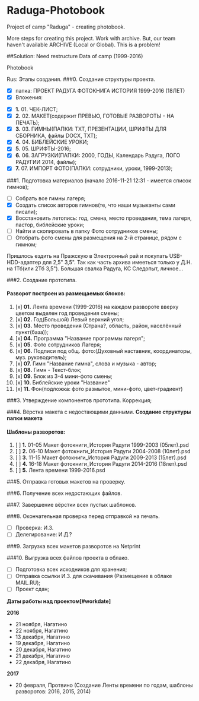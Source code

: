 # Raduga-Photobook
Project of camp "Raduga" - creating photobook.

More steps for creating this project.
Work with archive. But, our team haven't available ARCHIVE (Local or Global). This is a problem!

##Solution: Need restructure Data of camp (1999-2016)

Photobook

Rus:
Этапы создания.
###0. Создание структуры проекта.
* [x] папка: ПРОЕКТ РАДУГА ФОТОКНИГА ИСТОРИЯ 1999-2016 (18ЛЕТ)
* [x] Вложения:
+ [x] **1.** 01. ЧЕК-ЛИСТ;
+ [x] **2.** 02. МАКЕТ(содержит ПРЕВЬЮ, ГОТОВЫЕ РАЗВОРОТЫ - НА ПЕЧАТЬ);
+ [x] **3.** 03. ГИМНЫ(ПАПКИ: TXT, ПРЕЗЕНТАЦИИ, ШРИФТЫ ДЛЯ СБОРНИКА, файлы DOCX, TXT);
+ [x] **4.** 04. БИБЛЕЙСКИЕ УРОКИ;
+ [x] **5.** 05. ШРИФТЫ-2016;
+ [x] **6.** 06. ЗАГРУЗКИ(ПАПКИ: 2000, ГОДЫ, Календарь Радуга, ЛОГО РАДУГИИ 2014, файлы);
+ [x] **7.** 07. ИМПОРТ ФОТО(ПАПКИ: сотрудники, уроки, 1999-2013);

###1. Подготовка материалов (начало 2016-11-21 12:31 - имеется список гимнов);
*  [ ] Собрать все гимны лагеря;
*  [x] Создать список авторов гимнов(те, что наши музыканты сами писали);
*  [x] Восстановить летопись: год, смена, место проведения, тема лагеря, пастор, библейские уроки;
*  [ ] Найти и скопировать в папку Фото сотрудников смены;
*  [ ] Отобрать фото смены для размещения на 2-й странице, рядом с гимном;

Пришлось ездить на Пражскую в Электронный рай и покупать USB-HDD-адаптер для 2,5" 3,5". Так как часть архива имееться только у Д.Н. на 1Тб(или 2Тб 3,5"). Большая свалка Радуга, КС Следопыт, личное...

###2. Создание прототипа.
#### Разворот построен из размещаемых блоков:
1. [x] **01.** Лента времени (1999-2016) на каждом развороте вверху цветом выделен год проведения смены;
2. [x] **02.** Год(Большой) Левый верхний угол;
3. [x] **03.** Место проведения (Страна?, область, район, населённый пункт(база));
4. [x] **04.** Программа "Название программы лагеря";
5. [x] **05.** Фото сотрудников Лагеря;
6. [x] **06.** Подписи под общ. фото:(Духовный наставник, координаторы, муз. руководитель);
7. [x] **07.** Гимн "Название гимна", слова и музыка - автор;
8. [x] **08.** Гимн - Текст-блок;
9. [x] **09.** Блок из 3-4 мини-фото смены;
1. [x] **10.** Библейские уроки "Название"
1. [x] **11.** Фон(подложка: фото размытое, мини-фото, цвет-градиент)

###3. Утверждение компонентов прототипа.
Коррекция;

###4. Вёрстка макета с недостающими данными.
**Создание структуры папки макета**
#### Шаблоны разворотов:
1. [ ] **1.** 01-05 Макет фотокниги_История Радуги 1999-2003 (05лет).psd
2. [ ] **2.** 06-10 Макет фотокниги_История Радуги 2004-2008 (10лет).psd
3. [ ] **3.** 11-15 Макет фотокниги_История Радуги 2009-2013 (15лет).psd
4. [ ] **4.** 16-18 Макет фотокниги_История Радуги 2014-2016 (18лет).psd
5. [ ] **5.** Лента времени 1999-2016.psd

###5. Отправка готовых макетов на проверку.

###6. Получение всех недостающих файлов.

###7. Завершение вёрстки всех пустых шаблонов.

###8. Окончательная проверка перед отправкой на печать.
+ [ ] Проверка: И.З.
+ [ ] Делегирование: И.Д.?

###9. Загрузка всех макетов разворотов на Netprint

###10. Выгрузка всех файлов проекта в облако.
+ [ ] Подготовка всех исходников для хранения;
+ [ ] Отправка ссылки И.З. для скачивания (Размещение в облаке MAIL.RU);
+ [ ] Проект сдан;

**Даты работы над проектом[#workdate]**

**2016**
+ 21 ноября, Нагатино
+ 22 ноября, Нагатино
+ 13 декабря, Нагатино
+ 19 декабря, Нагатино
+ 20 декабря, Нагатино
+ 21 декабря, Нагатино
+ 22 декабря, Нагатино

**2017**
+ 20 февраля, Протвино (Создание Ленты времени по годам, шаблоны разворотов: 2016, 2015, 2014)
